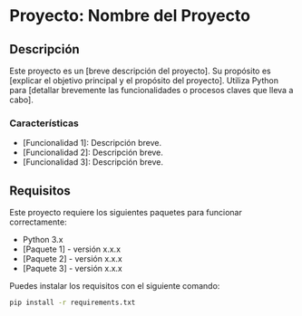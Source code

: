 # Proyecto: Nombre del Proyecto

## Descripción

Este proyecto es un [breve descripción del proyecto]. Su propósito es [explicar el objetivo principal y el propósito del proyecto]. Utiliza Python para [detallar brevemente las funcionalidades o procesos claves que lleva a cabo].

### Características

- [Funcionalidad 1]: Descripción breve.
- [Funcionalidad 2]: Descripción breve.
- [Funcionalidad 3]: Descripción breve.

## Requisitos

Este proyecto requiere los siguientes paquetes para funcionar correctamente:

- Python 3.x
- [Paquete 1] - versión x.x.x
- [Paquete 2] - versión x.x.x
- [Paquete 3] - versión x.x.x

Puedes instalar los requisitos con el siguiente comando:

```bash
pip install -r requirements.txt

